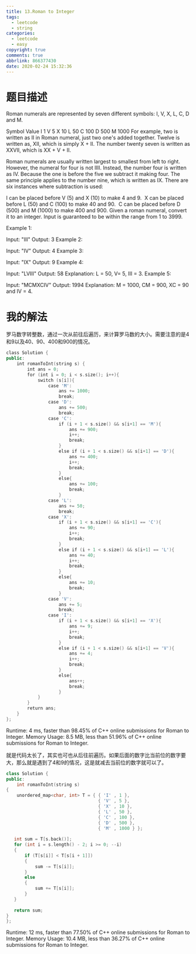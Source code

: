```yaml
---
title: 13.Roman to Integer
tags:
  - leetcode
  - string
categories:
  - leetcode
  - easy
copyright: true
comments: true
abbrlink: 866377430
date: 2020-02-24 15:32:36
---
```

# 题目描述
Roman numerals are represented by seven different symbols: I, V, X, L, C, D and M.

Symbol       Value
I             1
V             5
X             10
L             50
C             100
D             500
M             1000
For example, two is written as II in Roman numeral, just two one's added together. Twelve is written as, XII, which is simply X + II. The number twenty seven is written as XXVII, which is XX + V + II.

Roman numerals are usually written largest to smallest from left to right. However, the numeral for four is not IIII. Instead, the number four is written as IV. Because the one is before the five we subtract it making four. The same principle applies to the number nine, which is written as IX. There are six instances where subtraction is used:

I can be placed before V (5) and X (10) to make 4 and 9. 
X can be placed before L (50) and C (100) to make 40 and 90. 
C can be placed before D (500) and M (1000) to make 400 and 900.
Given a roman numeral, convert it to an integer. Input is guaranteed to be within the range from 1 to 3999.

Example 1:

Input: "III"
Output: 3
Example 2:

Input: "IV"
Output: 4
Example 3:

Input: "IX"
Output: 9
Example 4:

Input: "LVIII"
Output: 58
Explanation: L = 50, V= 5, III = 3.
Example 5:

Input: "MCMXCIV"
Output: 1994
Explanation: M = 1000, CM = 900, XC = 90 and IV = 4.


# 我的解法

罗马数字转整数，通过一次从前往后遍历，来计算罗马数的大小。需要注意的是4和9以及40、90、400和900的情况。

```C++
class Solution {
public:
    int romanToInt(string s) {
        int ans = 0;
        for (int i = 0; i < s.size(); i++){
            switch (s[i]){
                case 'M':
                    ans += 1000;
                    break;
                case 'D':
                    ans += 500;
                    break;
                case 'C':
                    if (i + 1 < s.size() && s[i+1] == 'M'){
                        ans += 900;
                        i++;
                        break;
                    }
                    else if (i + 1 < s.size() && s[i+1] == 'D'){
                        ans += 400;
                        i++;
                        break;
                    }
                    else{
                        ans += 100;
                        break;
                    }
                case 'L':
                    ans += 50;
                    break;
                case 'X':
                    if (i + 1 < s.size() && s[i+1] == 'C'){
                        ans += 90;
                        i++;
                        break;
                    }
                    else if (i + 1 < s.size() && s[i+1] == 'L'){
                        ans += 40;
                        i++;
                        break;
                    }
                    else{
                        ans += 10;
                        break;
                    }
                case 'V':
                    ans += 5;
                    break;
                case 'I':
                    if (i + 1 < s.size() && s[i+1] == 'X'){
                        ans += 9;
                        i++;
                        break;
                    }
                    else if (i + 1 < s.size() && s[i+1] == 'V'){
                        ans += 4;
                        i++;
                        break;
                    }
                    else{
                        ans++;
                        break;
                    }
            }
        }
        return ans;
    }
};

```

Runtime: 4 ms, faster than 98.45% of C++ online submissions for Roman to Integer.
Memory Usage: 8.5 MB, less than 51.96% of C++ online submissions for Roman to Integer.

就是代码太长了，其实也可也从后往前遍历。如果后面的数字比当前位的数字要大，那么就是遇到了4和9的情况，这是就减去当前位的数字就可以了。
```C++
class Solution {
public:
    int romanToInt(string s) 
{
    unordered_map<char, int> T = { { 'I' , 1 },
                                   { 'V' , 5 },
                                   { 'X' , 10 },
                                   { 'L' , 50 },
                                   { 'C' , 100 },
                                   { 'D' , 500 },
                                   { 'M' , 1000 } };
                                   
   int sum = T[s.back()];
   for (int i = s.length() - 2; i >= 0; --i) 
   {
       if (T[s[i]] < T[s[i + 1]])
       {
           sum -= T[s[i]];
       }
       else
       {
           sum += T[s[i]];
       }
   }
   
   return sum;
}
};
```

Runtime: 12 ms, faster than 77.50% of C++ online submissions for Roman to Integer.
Memory Usage: 10.4 MB, less than 36.27% of C++ online submissions for Roman to Integer.

